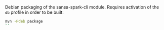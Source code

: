 
Debian packaging of the sansa-spark-cli module.
Requires activation of the `db` profile in order to be built:

```bash
mvn -Pdeb package
``

